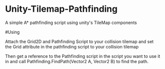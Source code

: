 # Unity-Tilemap-Pathfinding
A simple A* pathfinding script using unity's TileMap components

#Using

Attach the Grid2D and Pathfinding Script to your collision tilemap and set the Grid attribute in the pathfinding script to your collision tilemap

Then get a reference to the Pathfinding script in the script you want to use it in and call Pathfinding.FindPath(Vector2 A, Vector2 B) to find the path.
